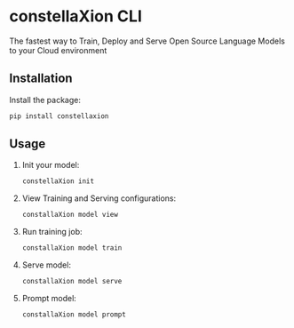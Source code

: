 # constellaXion CLI

The fastest way to Train, Deploy and Serve Open Source Language Models to your Cloud environment

## Installation

Install the package:

```sh
pip install constellaxion
```


## Usage
1. Init your model:

    ```sh
    constellaXion init
    ```

2. View Training and Serving configurations:

    ```sh
    constallaXion model view
    ```

3. Run training job:

    ```sh
    constallaXion model train
    ```

4. Serve model:

    ```sh
    constallaXion model serve
    ```

5. Prompt model:

    ```sh
    constallaXion model prompt
    ```
